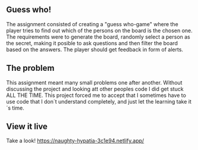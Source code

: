 ## Guess who!

The assignment consisted of creating a "guess who-game" where the player tries to find out which of the persons on the board is the chosen one. The requirements were to generate the board, randomly select a person as the secret, making it posible to ask questions and then filter the board based on the answers. The player should get feedback in form of alerts. 

## The problem

This assignment meant many small problems one after another. Without discussing the project and looking att other peoples code I did get stuck ALL THE TIME. This project forced me to accept that I sometimes have to use code that I don´t understand completely, and just let the learning take it´s time. 

## View it live

Take a look! https://naughty-hypatia-3c1e94.netlify.app/
